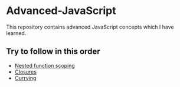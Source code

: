 # Advanced-JavaScript
This repository contains advanced JavaScript concepts which I have learned.

## Try to follow in this order
- [Nested function scoping](https://github.com/sandeep-sb/Advanced-JavaScript/blob/main/nestedFunctionScope.js)  
- [Closures](https://github.com/sandeep-sb/Advanced-JavaScript/blob/main/closures.js)  
- [Currying](https://github.com/sandeep-sb/Advanced-JavaScript/blob/main/currying.js)  
